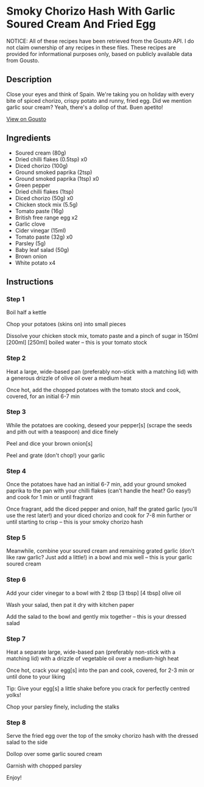 # Smoky Chorizo Hash With Garlic Soured Cream And Fried Egg

NOTICE: All of these recipes have been retrieved from the Gousto API. I do not claim ownership of any recipes in these files. These recipes are provided for informational purposes only, based on publicly available data from Gousto.

## Description

Close your eyes and think of Spain. We're taking you on holiday with every bite of spiced chorizo, crispy potato and runny, fried egg. Did we mention garlic sour cream? Yeah, there's a dollop of that. Buen apetito!

[View on Gousto](https://www.gousto.co.uk/recipes/cookbook/smoky-chorizo-hash-with-garlic-sour-cream-and-fried-egg)

## Ingredients

- Soured cream (80g)
- Dried chilli flakes (0.5tsp) x0
- Diced chorizo (100g)
- Ground smoked paprika (2tsp)
- Ground smoked paprika (1tsp) x0
- Green pepper
- Dried chilli flakes (1tsp)
- Diced chorizo (50g) x0
- Chicken stock mix (5.5g)
- Tomato paste (16g)
- British free range egg x2
- Garlic clove
- Cider vinegar (15ml)
- Tomato paste (32g) x0
- Parsley (5g)
- Baby leaf salad (50g)
- Brown onion
- White potato x4

## Instructions


### Step 1

Boil half a kettle

Chop your potatoes (skins on) into small pieces

Dissolve your chicken stock mix, tomato paste and a pinch of sugar in 150ml <span class="text-purple">[200ml] </span><span class="text-danger">[250ml] </span>boiled water – this is your tomato stock


### Step 2

Heat a large, wide-based pan (preferably non-stick with a matching lid) with a generous drizzle of olive oil over a medium heat

Once hot, add the chopped potatoes with the tomato stock and cook, covered, for an initial 6-7 min


### Step 3

While the potatoes are cooking, deseed your pepper[s] (scrape the seeds and pith out with a teaspoon) and dice finely

Peel and dice your brown onion[s]

Peel and grate (don't chop!) your garlic


### Step 4

Once the potatoes have had an initial 6-7 min, add your ground smoked paprika to the pan with your chilli flakes (can't handle the heat? Go easy!) and cook for 1 min or until fragrant

Once fragrant, add the diced pepper and onion, half the grated garlic (you'll use the rest later!) and your diced chorizo and cook for 7-8 min further or until starting to crisp – this is your smoky chorizo hash


### Step 5

Meanwhile, combine your soured cream and remaining grated garlic (don't like raw garlic? Just add a little!) in a bowl and mix well – this is your garlic soured cream


### Step 6

Add your cider vinegar to a bowl with 2 tbsp <span class="text-purple">[3 tbsp] </span><span class="text-danger">[4 tbsp]</span> olive oil

Wash your salad, then pat it dry with kitchen paper

Add the salad to the bowl and gently mix together – this is your dressed salad


### Step 7

Heat a separate large, wide-based pan (preferably non-stick with a matching lid) with a drizzle of vegetable oil over a medium-high heat

Once hot, crack your egg[s] into the pan and cook, covered, for 2-3 min or until done to your liking

Tip: Give your egg[s] a little shake before you crack for perfectly centred yolks!

Chop your parsley finely, including the stalks

### Step 8

Serve the fried egg over the top of the smoky chorizo hash with the dressed salad to the side

Dollop over some garlic soured cream

Garnish with chopped parsley

Enjoy!

